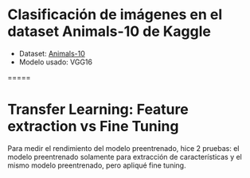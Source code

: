 # Clasificación de imágenes en el dataset Animals-10 de Kaggle
- Dataset: [Animals-10](https://www.kaggle.com/datasets/alessiocorrado99/animals10/data)
- Modelo usado: VGG16
  
=====

# Transfer Learning: Feature extraction vs Fine Tuning
Para medir el rendimiento del modelo preentrenado, hice 2 pruebas: el modelo preentrenado solamente para extracción de características y el mismo modelo preentrenado, pero apliqué fine tuning.
